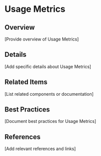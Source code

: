 # Usage Metrics

## Overview

[Provide overview of Usage Metrics]

## Details

[Add specific details about Usage Metrics]

## Related Items

[List related components or documentation]

## Best Practices

[Document best practices for Usage Metrics]

## References

[Add relevant references and links]
